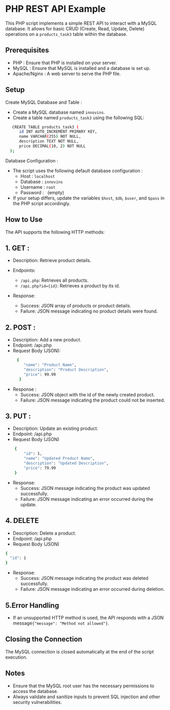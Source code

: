 # PHP REST API Example

This PHP script implements a simple REST API to interact with a MySQL database. It allows for basic CRUD (Create, Read, Update, Delete) operations on a `products_task3` table within the database.

## Prerequisites

- PHP : Ensure that PHP is installed on your server.
- MySQL : Ensure that MySQL is installed and a database is set up.
- Apache/Nginx : A web server to serve the PHP file.

## Setup

Create MySQL Database and Table :

- Create a MySQL database named `innovins`.
- Create a table named `products_task3` using the following SQL:

```bash
   CREATE TABLE products_task3 (
      id INT AUTO_INCREMENT PRIMARY KEY,
      name VARCHAR(255) NOT NULL,
      description TEXT NOT NULL,
      price DECIMAL(10, 2) NOT NULL
  );
```

Database Configuration :

- The script uses the following default database configuration :
  - Host : `localhost`
  - Database : `innovins`
  - Username : `root`
  - Password : ` `(empty)
- If your setup differs, update the variables `$host`, `$db`, `$user`, and `$pass` in the PHP script accordingly.

## How to Use

The API supports the following HTTP methods:

## 1. GET :

- Description: Retrieve product details.
- Endpoints:
  - `/api.php`: Retrieves all products.
  - `/api.php?id={id}`: Retrieves a product by its id.
- Response:

  - Success: JSON array of products or product details.
  - Failure: JSON message indicating no product details were found.

## 2. POST :

- Description: Add a new product.
- Endpoint: /api.php
- Request Body (JSON):

```bash
     {
        "name": "Product Name",
        "description": "Product Description",
        "price": 99.99
      }
```

- Response :
  - Success: JSON object with the id of the newly created product.
  - Failure: JSON message indicating the product could not be inserted.

## 3. PUT :

- Description: Update an existing product.
- Endpoint: /api.php
- Request Body (JSON)

```bash
    {
        "id": 1,
        "name": "Updated Product Name",
        "description": "Updated Description",
        "price": 79.99
    }
```

- Response:
  - Success: JSON message indicating the product was updated successfully.
  - Failure: JSON message indicating an error occurred during the update.

## 4. DELETE

- Description: Delete a product.
- Endpoint: /api.php
- Request Body (JSON)

```bash
{
  "id": 1
}
```

- Response:
  - Success: JSON message indicating the product was deleted successfully.
  - Failure: JSON message indicating an error occurred during deletion.

## 5.Error Handling

- If an unsupported HTTP method is used, the API responds with a JSON message`{"message": "Method not allowed"}`.

## Closing the Connection

The MySQL connection is closed automatically at the end of the script execution.

## Notes

- Ensure that the MySQL root user has the necessary permissions to access the database.
- Always validate and sanitize inputs to prevent SQL injection and other security vulnerabilities.
